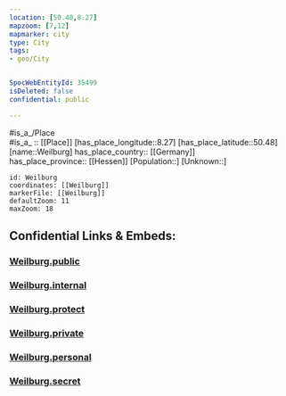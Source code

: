 ```yaml
---
location: [50.48,8.27] 
mapzoom: [7,12] 
mapmarker: city 
type: City
tags:
- geo/City


SpocWebEntityId: 35499
isDeleted: false
confidential: public

---
```

#is_a_/Place  
#is_a_ :: [[Place]] 
[has_place_longitude::8.27] 
[has_place_latitude::50.48] 
[name::Weilburg] 
has_place_country:: [[Germany]]  
has_place_province:: [[Hessen]] 
[Population::] 
[Unknown::] 


```leaflet
id: Weilburg
coordinates: [[Weilburg]] 
markerFile: [[Weilburg]] 
defaultZoom: 11 
maxZoom: 18
```


## Confidential Links & Embeds: 

### [Weilburg.public](/_public/\Earth\Continent\Europe\Europe~Central\Germany\Germany~West\Hessen\counties~Hessen\Limburg-Weilburg\cities~Limburg-WeilburgWeilburg.public.md) 

### [Weilburg.internal](/_internal/\Earth\Continent\Europe\Europe~Central\Germany\Germany~West\Hessen\counties~Hessen\Limburg-Weilburg\cities~Limburg-WeilburgWeilburg.internal.md) 

### [Weilburg.protect](/_protect/\Earth\Continent\Europe\Europe~Central\Germany\Germany~West\Hessen\counties~Hessen\Limburg-Weilburg\cities~Limburg-WeilburgWeilburg.protect.md) 

### [Weilburg.private](/_private/\Earth\Continent\Europe\Europe~Central\Germany\Germany~West\Hessen\counties~Hessen\Limburg-Weilburg\cities~Limburg-WeilburgWeilburg.private.md) 

### [Weilburg.personal](/_personal/\Earth\Continent\Europe\Europe~Central\Germany\Germany~West\Hessen\counties~Hessen\Limburg-Weilburg\cities~Limburg-WeilburgWeilburg.personal.md) 

### [Weilburg.secret](/_secret/\Earth\Continent\Europe\Europe~Central\Germany\Germany~West\Hessen\counties~Hessen\Limburg-Weilburg\cities~Limburg-WeilburgWeilburg.secret.md)

